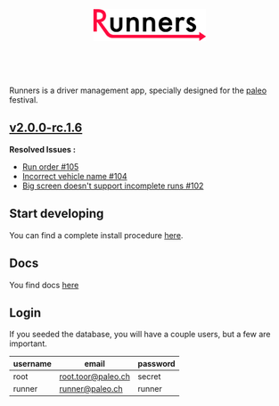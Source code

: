 <div align="center" style="margin-bottom:60px;">
  <img src ="public/img/logo.svg" width="40%"/><br><br>
</div>

Runners is a driver management app, specially designed for the [paleo](http://yeah.paleo.ch/) festival.

## [v2.0.0-rc.1.6](https://github.com/CPNV-ES/Runners-Laravel/releases/tag/v2.0.0-rc.1.6)

**Resolved Issues :**
* [Run order #105](https://github.com/CPNV-ES/Runners-Laravel/issues/105)
* [Incorrect vehicle name #104](https://github.com/CPNV-ES/Runners-Laravel/issues/104)
* [Big screen doesn't support incomplete runs #102](https://github.com/CPNV-ES/Runners-Laravel/issues/102)

## Start developing

You can find a complete install procedure [here](docs/install/1_requirements.md).

## Docs

You find docs [here](docs/README.md)

## Login

If you seeded the database, you will have a couple users, but a few are important.

| username | email               | password |
|----------|---------------------|----------|
| root     | root.toor@paleo.ch  | secret   |
| runner   | runner@paleo.ch     | runner   |
